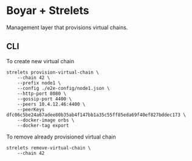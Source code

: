 # Boyar + Strelets

Management layer that provisions virtual chains.

## CLI

To create new virtual chain

```
strelets provision-virtual-chain \
    --chain 42 \
    --prefix node1 \
    --config ./e2e-config/node1.json \
    --http-port 8080 \
    --gossip-port 4400 \
    --peers 10.4.12.46:4400 \
    --peerKeys dfc06c5be24a67adee80b35ab4f147bb1a35c55ff85eda69f40ef827bddec173 \
    --docker-image orbs \
    --docker-tag export
```

To remove already provisioned virtual chain

```
strelets remove-virtual-chain \
    --chain 42
```
